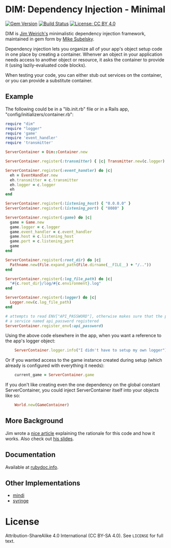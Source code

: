 # DIM: Dependency Injection - Minimal

[![Gem Version][version-badge]][rubygems]
[![Build Status][travis-badge]][travis]
[![License: CC BY 4.0][license-badge]][license]

DIM is [Jim Weirich's](http://onestepback.org) minimalistic dependency injection framework, maintained in
gem form by [Mike Subelsky](http://subelsky.com).

Dependency injection lets you organize all of your app's object setup code in one place by creating a
container. Whenver an object in your application needs access to another object or resource, it asks
the container to provide it (using lazily-evaluated code blocks).

When testing your code, you can either stub out services on the container, or you can provide a substitute container.

## Example

The following could be in a "lib.init.rb" file or in a Rails app, "config/initializers/container.rb":

```ruby
require "dim"
require "logger"
require 'game'
require 'event_handler'
require 'transmitter'

ServerContainer = Dim::Container.new

ServerContainer.register(:transmitter) { |c| Transmitter.new(c.logger) }

ServerContainer.register(:event_handler) do |c|
  eh = EventHandler.new
  eh.transmitter = c.transmitter
  eh.logger = c.logger
  eh
end

ServerContainer.register(:listening_host) { "0.0.0.0" }
ServerContainer.register(:listening_port) { "8080" }

ServerContainer.register(:game) do |c|
  game = Game.new
  game.logger = c.logger
  game.event_handler = c.event_handler
  game.host = c.listening_host
  game.port = c.listening_port
  game
end

ServerContainer.register(:root_dir) do |c|
  Pathname.new(File.expand_path(File.dirname(__FILE__) + "/.."))
end

ServerContainer.register(:log_file_path) do |c|
  "#{c.root_dir}/log/#{c.environment}.log"
end

ServerContainer.register(:logger) do |c|
  Logger.new(c.log_file_path)
end

# attempts to read ENV["API_PASSWORD"], otherwise makes sure that the parent container has
# a service named api_password registered
ServerContainer.register_env(:api_password)
```
  
Using the above code elsewhere in the app, when you want a reference to the app's logger object:

```ruby
    ServerContainer.logger.info("I didn't have to setup my own logger")
```

Or if you wanted access to the game instance created during setup (which already is configured with everything it needs):

```ruby
    current_game = ServerContainer.game
```

If you don't like creating even the one dependency on the global constant ServerContainer, you could
inject ServerContainer itself into your objects like so:

```ruby
    World.new(GameContainer)
```

## More Background

Jim wrote a [nice article](http://onestepback.org/index.cgi/Tech/Ruby/DependencyInjectionInRuby.rdoc) explaining
the rationale for this code and how it works. Also check out [his slides](http://onestepback.org/articles/depinj/).

## Documentation

Available at [rubydoc.info](http://www.rubydoc.info/gems/dim/).

## Other Implementations

* [mindi](https://github.com/vjoel/mindi)
* [syringe](https://github.com/leandrosilva/syringe)

# License

Attribution-ShareAlike 4.0 International (CC BY-SA 4.0). See `LICENSE` for full text.

[version-badge]: https://img.shields.io/gem/v/dim.svg
[rubygems]: http://rubygems.org/gems/dim
[travis-badge]: http://img.shields.io/travis/subelsky/dim/master.svg
[travis]: http://travis-ci.org/subelsky/dim
[license-badge]: https://img.shields.io/badge/License-CC%20BY--SA%204.0-lightgrey.svg
[license]: https://creativecommons.org/licenses/by-sa/4.0/
